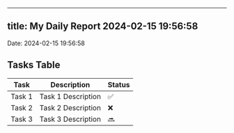 
---
title: My Daily Report 2024-02-15 19:56:58
---

Date: 2024-02-15 19:56:58

## Tasks Table

| Task | Description | Status |
|------|-------------|--------|
| Task 1 | Task 1 Description | ✅ |
| Task 2 | Task 2 Description | ❌ |
| Task 3 | Task 3 Description | 🔜 |
